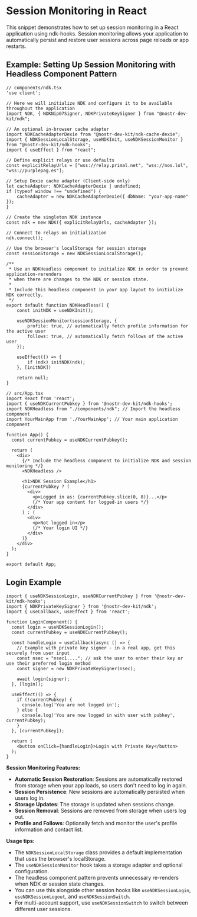 # Session Monitoring in React

This snippet demonstrates how to set up session monitoring in a React application using ndk-hooks. Session monitoring allows your application to automatically persist and restore user sessions across page reloads or app restarts.

## Example: Setting Up Session Monitoring with Headless Component Pattern

```tsx
// components/ndk.tsx
'use client';

// Here we will initialize NDK and configure it to be available throughout the application
import NDK, { NDKNip07Signer, NDKPrivateKeySigner } from "@nostr-dev-kit/ndk";

// An optional in-browser cache adapter
import NDKCacheAdapterDexie from "@nostr-dev-kit/ndk-cache-dexie";
import { NDKSessionLocalStorage, useNDKInit, useNDKSessionMonitor } from "@nostr-dev-kit/ndk-hooks";
import { useEffect } from "react";

// Define explicit relays or use defaults
const explicitRelayUrls = ["wss://relay.primal.net", "wss://nos.lol", "wss://purplepag.es"];

// Setup Dexie cache adapter (Client-side only)
let cacheAdapter: NDKCacheAdapterDexie | undefined;
if (typeof window !== "undefined") {
    cacheAdapter = new NDKCacheAdapterDexie({ dbName: "your-app-name" });
}

// Create the singleton NDK instance
const ndk = new NDK({ explicitRelayUrls, cacheAdapter });

// Connect to relays on initialization
ndk.connect();

// Use the browser's localStorage for session storage
const sessionStorage = new NDKSessionLocalStorage();

/**
 * Use an NDKHeadless component to initialize NDK in order to prevent application-rerenders
 * when there are changes to the NDK or session state.
 * 
 * Include this headless component in your app layout to initialize NDK correctly.
 */
export default function NDKHeadless() {
    const initNDK = useNDKInit();

    useNDKSessionMonitor(sessionStorage, {
        profile: true, // automatically fetch profile information for the active user
        follows: true, // automatically fetch follows of the active user
    });

    useEffect(() => {
        if (ndk) initNDK(ndk);
    }, [initNDK])
    
    return null;
}
```

```tsx
// src/App.tsx
import React from 'react';
import { useNDKCurrentPubkey } from '@nostr-dev-kit/ndk-hooks';
import NDKHeadless from "./components/ndk"; // Import the headless component
import YourMainApp from './YourMainApp'; // Your main application component

function App() {
  const currentPubkey = useNDKCurrentPubkey();
  
  return (
    <div>
      {/* Include the headless component to initialize NDK and session monitoring */}
      <NDKHeadless />
      
      <h1>NDK Session Example</h1>
      {currentPubkey ? (
        <div>
          <p>Logged in as: {currentPubkey.slice(0, 8)}...</p>
          {/* Your app content for logged-in users */}
        </div>
      ) : (
        <div>
          <p>Not logged in</p>
          {/* Your login UI */}
        </div>
      )}
    </div>
  );
}

export default App;
```

## Login Example

```tsx
import { useNDKSessionLogin, useNDKCurrentPubkey } from '@nostr-dev-kit/ndk-hooks';
import { NDKPrivateKeySigner } from '@nostr-dev-kit/ndk';
import { useCallback, useEffect } from 'react';

function LoginComponent() {
  const login = useNDKSessionLogin();
  const currentPubkey = useNDKCurrentPubkey();
  
  const handleLogin = useCallback(async () => {
    // Example with private key signer - in a real app, get this securely from user input
    const nsec = "nsec1...."; // ask the user to enter their key or use their preferred login method
    const signer = new NDKPrivateKeySigner(nsec);
    
    await login(signer);
  }, [login]);
  
  useEffect(() => {
    if (!currentPubkey) {
      console.log('You are not logged in');
    } else {
      console.log('You are now logged in with user with pubkey', currentPubkey);
    }
  }, [currentPubkey]);
  
  return (
    <button onClick={handleLogin}>Login with Private Key</button>
  );
}
```

**Session Monitoring Features:**

- **Automatic Session Restoration**: Sessions are automatically restored from storage when your app loads, so users don't need to log in again.
- **Session Persistence**: New sessions are automatically persisted when users log in.
- **Storage Updates**: The storage is updated when sessions change.
- **Session Removal**: Sessions are removed from storage when users log out.
- **Profile and Follows**: Optionally fetch and monitor the user's profile information and contact list.

**Usage tips:**

- The `NDKSessionLocalStorage` class provides a default implementation that uses the browser's localStorage.
- The `useNDKSessionMonitor` hook takes a storage adapter and optional configuration.
- The headless component pattern prevents unnecessary re-renders when NDK or session state changes.
- You can use this alongside other session hooks like `useNDKSessionLogin`, `useNDKSessionLogout`, and `useNDKSessionSwitch`.
- For multi-account support, use `useNDKSessionSwitch` to switch between different user sessions.